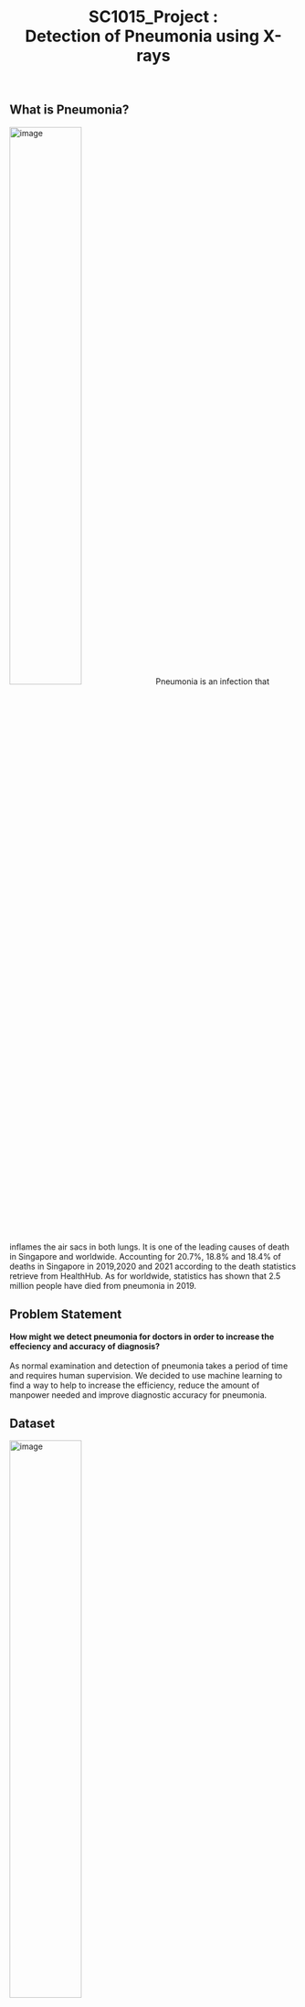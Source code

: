 <h1 align="center">  SC1015_Project : <br/> Detection of Pneumonia using X-rays </h1><br/>

## What is Pneumonia?
<img width=50% alt="image" src="https://www.h-h-c.com/wp-content/uploads/2021/08/Lobar-Pneumonia.png">
Pneumonia is an infection that inflames the air sacs in both lungs. It is one of the leading causes of death in Singapore and worldwide. Accounting for 20.7%, 18.8% and 18.4% of deaths in Singapore in 2019,2020 and 2021 according to the death statistics retrieve from HealthHub. As for worldwide, statistics has shown that 2.5 million people have died from pneumonia in 2019.<br/>

## Problem Statement
**How might we detect pneumonia for doctors in order to increase the effeciency and accuracy of diagnosis?** <br/><br/>
As normal examination and detection of pneumonia takes a period of time and requires human supervision. We decided to use machine learning to find a way to help to increase the efficiency, reduce the amount of manpower needed and improve diagnostic accuracy for pneumonia. 
<br/>

## Dataset
<img  width=50% alt="image" src="https://i.imgur.com/jZqpV51.png">
<br/>
The dataset that we have picked is <b>Chest X-Ray Images (Pneumonia)</b> (Kaggle link: https://www.kaggle.com/datasets/paultimothymooney/chest-xray-pneumonia)
<br><br>
The dataset is organized into 3 folders (train, test, val) and contains subfolders for each image category (Pneumonia/Normal). There are 5,863 X-Ray images (JPEG) and 2 categories (Pneumonia/Normal).
<br><br>
All Chest X-ray images were select from retrospective cohorts of pediatric patients of one to five years old from Guangzhou Women and Children’s Medical Center, Guangzhou. 

<br/>

## Convolutional Neural Networks (CNN)
<br/>
<img width=50% alt="image" src="https://miro.medium.com/v2/resize:fit:1400/format:webp/1*vkQ0hXDaQv57sALXAJquxA.jpeg">
<br>
Within deep learning, CNN is a type of neural network that are specifically designed for processing data that has a grid-like structure, such as images, video, and audio. They are super useful for finding patterns in images to recognize its objects, classes or categories. Which in this project we have used it on the x-ray images of patients to classify if the patient has pneumonia or not. 
